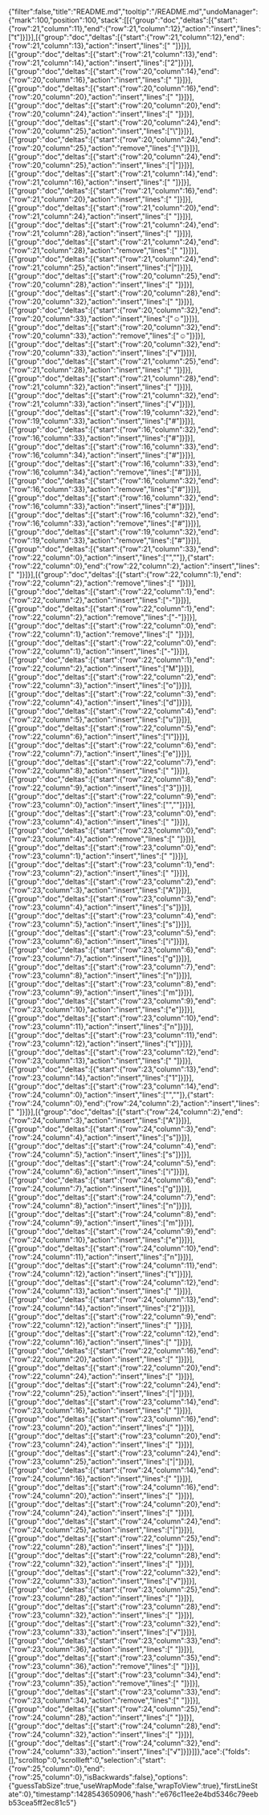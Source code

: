 {"filter":false,"title":"README.md","tooltip":"/README.md","undoManager":{"mark":100,"position":100,"stack":[[{"group":"doc","deltas":[{"start":{"row":21,"column":11},"end":{"row":21,"column":12},"action":"insert","lines":["t"]}]}],[{"group":"doc","deltas":[{"start":{"row":21,"column":12},"end":{"row":21,"column":13},"action":"insert","lines":[" "]}]}],[{"group":"doc","deltas":[{"start":{"row":21,"column":13},"end":{"row":21,"column":14},"action":"insert","lines":["2"]}]}],[{"group":"doc","deltas":[{"start":{"row":20,"column":14},"end":{"row":20,"column":16},"action":"insert","lines":["  "]}]}],[{"group":"doc","deltas":[{"start":{"row":20,"column":16},"end":{"row":20,"column":20},"action":"insert","lines":["    "]}]}],[{"group":"doc","deltas":[{"start":{"row":20,"column":20},"end":{"row":20,"column":24},"action":"insert","lines":["    "]}]}],[{"group":"doc","deltas":[{"start":{"row":20,"column":24},"end":{"row":20,"column":25},"action":"insert","lines":["\\"]}]}],[{"group":"doc","deltas":[{"start":{"row":20,"column":24},"end":{"row":20,"column":25},"action":"remove","lines":["\\"]}]}],[{"group":"doc","deltas":[{"start":{"row":20,"column":24},"end":{"row":20,"column":25},"action":"insert","lines":["|"]}]}],[{"group":"doc","deltas":[{"start":{"row":21,"column":14},"end":{"row":21,"column":16},"action":"insert","lines":["  "]}]}],[{"group":"doc","deltas":[{"start":{"row":21,"column":16},"end":{"row":21,"column":20},"action":"insert","lines":["    "]}]}],[{"group":"doc","deltas":[{"start":{"row":21,"column":20},"end":{"row":21,"column":24},"action":"insert","lines":["    "]}]}],[{"group":"doc","deltas":[{"start":{"row":21,"column":24},"end":{"row":21,"column":28},"action":"insert","lines":["    "]}]}],[{"group":"doc","deltas":[{"start":{"row":21,"column":24},"end":{"row":21,"column":28},"action":"remove","lines":["    "]}]}],[{"group":"doc","deltas":[{"start":{"row":21,"column":24},"end":{"row":21,"column":25},"action":"insert","lines":["|"]}]}],[{"group":"doc","deltas":[{"start":{"row":20,"column":25},"end":{"row":20,"column":28},"action":"insert","lines":["   "]}]}],[{"group":"doc","deltas":[{"start":{"row":20,"column":28},"end":{"row":20,"column":32},"action":"insert","lines":["    "]}]}],[{"group":"doc","deltas":[{"start":{"row":20,"column":32},"end":{"row":20,"column":33},"action":"insert","lines":["☺"]}]}],[{"group":"doc","deltas":[{"start":{"row":20,"column":32},"end":{"row":20,"column":33},"action":"remove","lines":["☺"]}]}],[{"group":"doc","deltas":[{"start":{"row":20,"column":32},"end":{"row":20,"column":33},"action":"insert","lines":["√"]}]}],[{"group":"doc","deltas":[{"start":{"row":21,"column":25},"end":{"row":21,"column":28},"action":"insert","lines":["   "]}]}],[{"group":"doc","deltas":[{"start":{"row":21,"column":28},"end":{"row":21,"column":32},"action":"insert","lines":["    "]}]}],[{"group":"doc","deltas":[{"start":{"row":21,"column":32},"end":{"row":21,"column":33},"action":"insert","lines":["√"]}]}],[{"group":"doc","deltas":[{"start":{"row":19,"column":32},"end":{"row":19,"column":33},"action":"insert","lines":["#"]}]}],[{"group":"doc","deltas":[{"start":{"row":16,"column":32},"end":{"row":16,"column":33},"action":"insert","lines":["#"]}]}],[{"group":"doc","deltas":[{"start":{"row":16,"column":33},"end":{"row":16,"column":34},"action":"insert","lines":["#"]}]}],[{"group":"doc","deltas":[{"start":{"row":16,"column":33},"end":{"row":16,"column":34},"action":"remove","lines":["#"]}]}],[{"group":"doc","deltas":[{"start":{"row":16,"column":32},"end":{"row":16,"column":33},"action":"remove","lines":["#"]}]}],[{"group":"doc","deltas":[{"start":{"row":16,"column":32},"end":{"row":16,"column":33},"action":"insert","lines":["#"]}]}],[{"group":"doc","deltas":[{"start":{"row":16,"column":32},"end":{"row":16,"column":33},"action":"remove","lines":["#"]}]}],[{"group":"doc","deltas":[{"start":{"row":19,"column":32},"end":{"row":19,"column":33},"action":"remove","lines":["#"]}]}],[{"group":"doc","deltas":[{"start":{"row":21,"column":33},"end":{"row":22,"column":0},"action":"insert","lines":["",""]},{"start":{"row":22,"column":0},"end":{"row":22,"column":2},"action":"insert","lines":["  "]}]}],[{"group":"doc","deltas":[{"start":{"row":22,"column":1},"end":{"row":22,"column":2},"action":"remove","lines":[" "]}]}],[{"group":"doc","deltas":[{"start":{"row":22,"column":1},"end":{"row":22,"column":2},"action":"insert","lines":["-"]}]}],[{"group":"doc","deltas":[{"start":{"row":22,"column":1},"end":{"row":22,"column":2},"action":"remove","lines":["-"]}]}],[{"group":"doc","deltas":[{"start":{"row":22,"column":0},"end":{"row":22,"column":1},"action":"remove","lines":[" "]}]}],[{"group":"doc","deltas":[{"start":{"row":22,"column":0},"end":{"row":22,"column":1},"action":"insert","lines":["-"]}]}],[{"group":"doc","deltas":[{"start":{"row":22,"column":1},"end":{"row":22,"column":2},"action":"insert","lines":["M"]}]}],[{"group":"doc","deltas":[{"start":{"row":22,"column":2},"end":{"row":22,"column":3},"action":"insert","lines":["o"]}]}],[{"group":"doc","deltas":[{"start":{"row":22,"column":3},"end":{"row":22,"column":4},"action":"insert","lines":["d"]}]}],[{"group":"doc","deltas":[{"start":{"row":22,"column":4},"end":{"row":22,"column":5},"action":"insert","lines":["u"]}]}],[{"group":"doc","deltas":[{"start":{"row":22,"column":5},"end":{"row":22,"column":6},"action":"insert","lines":["l"]}]}],[{"group":"doc","deltas":[{"start":{"row":22,"column":6},"end":{"row":22,"column":7},"action":"insert","lines":["e"]}]}],[{"group":"doc","deltas":[{"start":{"row":22,"column":7},"end":{"row":22,"column":8},"action":"insert","lines":[" "]}]}],[{"group":"doc","deltas":[{"start":{"row":22,"column":8},"end":{"row":22,"column":9},"action":"insert","lines":["3"]}]}],[{"group":"doc","deltas":[{"start":{"row":22,"column":9},"end":{"row":23,"column":0},"action":"insert","lines":["",""]}]}],[{"group":"doc","deltas":[{"start":{"row":23,"column":0},"end":{"row":23,"column":4},"action":"insert","lines":["    "]}]}],[{"group":"doc","deltas":[{"start":{"row":23,"column":0},"end":{"row":23,"column":4},"action":"remove","lines":["    "]}]}],[{"group":"doc","deltas":[{"start":{"row":23,"column":0},"end":{"row":23,"column":1},"action":"insert","lines":[" "]}]}],[{"group":"doc","deltas":[{"start":{"row":23,"column":1},"end":{"row":23,"column":2},"action":"insert","lines":[" "]}]}],[{"group":"doc","deltas":[{"start":{"row":23,"column":2},"end":{"row":23,"column":3},"action":"insert","lines":["A"]}]}],[{"group":"doc","deltas":[{"start":{"row":23,"column":3},"end":{"row":23,"column":4},"action":"insert","lines":["s"]}]}],[{"group":"doc","deltas":[{"start":{"row":23,"column":4},"end":{"row":23,"column":5},"action":"insert","lines":["s"]}]}],[{"group":"doc","deltas":[{"start":{"row":23,"column":5},"end":{"row":23,"column":6},"action":"insert","lines":["i"]}]}],[{"group":"doc","deltas":[{"start":{"row":23,"column":6},"end":{"row":23,"column":7},"action":"insert","lines":["g"]}]}],[{"group":"doc","deltas":[{"start":{"row":23,"column":7},"end":{"row":23,"column":8},"action":"insert","lines":["n"]}]}],[{"group":"doc","deltas":[{"start":{"row":23,"column":8},"end":{"row":23,"column":9},"action":"insert","lines":["m"]}]}],[{"group":"doc","deltas":[{"start":{"row":23,"column":9},"end":{"row":23,"column":10},"action":"insert","lines":["e"]}]}],[{"group":"doc","deltas":[{"start":{"row":23,"column":10},"end":{"row":23,"column":11},"action":"insert","lines":["n"]}]}],[{"group":"doc","deltas":[{"start":{"row":23,"column":11},"end":{"row":23,"column":12},"action":"insert","lines":["t"]}]}],[{"group":"doc","deltas":[{"start":{"row":23,"column":12},"end":{"row":23,"column":13},"action":"insert","lines":[" "]}]}],[{"group":"doc","deltas":[{"start":{"row":23,"column":13},"end":{"row":23,"column":14},"action":"insert","lines":["1"]}]}],[{"group":"doc","deltas":[{"start":{"row":23,"column":14},"end":{"row":24,"column":0},"action":"insert","lines":["",""]},{"start":{"row":24,"column":0},"end":{"row":24,"column":2},"action":"insert","lines":["  "]}]}],[{"group":"doc","deltas":[{"start":{"row":24,"column":2},"end":{"row":24,"column":3},"action":"insert","lines":["A"]}]}],[{"group":"doc","deltas":[{"start":{"row":24,"column":3},"end":{"row":24,"column":4},"action":"insert","lines":["s"]}]}],[{"group":"doc","deltas":[{"start":{"row":24,"column":4},"end":{"row":24,"column":5},"action":"insert","lines":["s"]}]}],[{"group":"doc","deltas":[{"start":{"row":24,"column":5},"end":{"row":24,"column":6},"action":"insert","lines":["i"]}]}],[{"group":"doc","deltas":[{"start":{"row":24,"column":6},"end":{"row":24,"column":7},"action":"insert","lines":["g"]}]}],[{"group":"doc","deltas":[{"start":{"row":24,"column":7},"end":{"row":24,"column":8},"action":"insert","lines":["n"]}]}],[{"group":"doc","deltas":[{"start":{"row":24,"column":8},"end":{"row":24,"column":9},"action":"insert","lines":["m"]}]}],[{"group":"doc","deltas":[{"start":{"row":24,"column":9},"end":{"row":24,"column":10},"action":"insert","lines":["e"]}]}],[{"group":"doc","deltas":[{"start":{"row":24,"column":10},"end":{"row":24,"column":11},"action":"insert","lines":["n"]}]}],[{"group":"doc","deltas":[{"start":{"row":24,"column":11},"end":{"row":24,"column":12},"action":"insert","lines":["t"]}]}],[{"group":"doc","deltas":[{"start":{"row":24,"column":12},"end":{"row":24,"column":13},"action":"insert","lines":[" "]}]}],[{"group":"doc","deltas":[{"start":{"row":24,"column":13},"end":{"row":24,"column":14},"action":"insert","lines":["2"]}]}],[{"group":"doc","deltas":[{"start":{"row":22,"column":9},"end":{"row":22,"column":12},"action":"insert","lines":["   "]}]}],[{"group":"doc","deltas":[{"start":{"row":22,"column":12},"end":{"row":22,"column":16},"action":"insert","lines":["    "]}]}],[{"group":"doc","deltas":[{"start":{"row":22,"column":16},"end":{"row":22,"column":20},"action":"insert","lines":["    "]}]}],[{"group":"doc","deltas":[{"start":{"row":22,"column":20},"end":{"row":22,"column":24},"action":"insert","lines":["    "]}]}],[{"group":"doc","deltas":[{"start":{"row":22,"column":24},"end":{"row":22,"column":25},"action":"insert","lines":["|"]}]}],[{"group":"doc","deltas":[{"start":{"row":23,"column":14},"end":{"row":23,"column":16},"action":"insert","lines":["  "]}]}],[{"group":"doc","deltas":[{"start":{"row":23,"column":16},"end":{"row":23,"column":20},"action":"insert","lines":["    "]}]}],[{"group":"doc","deltas":[{"start":{"row":23,"column":20},"end":{"row":23,"column":24},"action":"insert","lines":["    "]}]}],[{"group":"doc","deltas":[{"start":{"row":23,"column":24},"end":{"row":23,"column":25},"action":"insert","lines":["|"]}]}],[{"group":"doc","deltas":[{"start":{"row":24,"column":14},"end":{"row":24,"column":16},"action":"insert","lines":["  "]}]}],[{"group":"doc","deltas":[{"start":{"row":24,"column":16},"end":{"row":24,"column":20},"action":"insert","lines":["    "]}]}],[{"group":"doc","deltas":[{"start":{"row":24,"column":20},"end":{"row":24,"column":24},"action":"insert","lines":["    "]}]}],[{"group":"doc","deltas":[{"start":{"row":24,"column":24},"end":{"row":24,"column":25},"action":"insert","lines":["|"]}]}],[{"group":"doc","deltas":[{"start":{"row":22,"column":25},"end":{"row":22,"column":28},"action":"insert","lines":["   "]}]}],[{"group":"doc","deltas":[{"start":{"row":22,"column":28},"end":{"row":22,"column":32},"action":"insert","lines":["    "]}]}],[{"group":"doc","deltas":[{"start":{"row":22,"column":32},"end":{"row":22,"column":33},"action":"insert","lines":["√"]}]}],[{"group":"doc","deltas":[{"start":{"row":23,"column":25},"end":{"row":23,"column":28},"action":"insert","lines":["   "]}]}],[{"group":"doc","deltas":[{"start":{"row":23,"column":28},"end":{"row":23,"column":32},"action":"insert","lines":["    "]}]}],[{"group":"doc","deltas":[{"start":{"row":23,"column":32},"end":{"row":23,"column":33},"action":"insert","lines":["√"]}]}],[{"group":"doc","deltas":[{"start":{"row":23,"column":33},"end":{"row":23,"column":36},"action":"insert","lines":["   "]}]}],[{"group":"doc","deltas":[{"start":{"row":23,"column":35},"end":{"row":23,"column":36},"action":"remove","lines":[" "]}]}],[{"group":"doc","deltas":[{"start":{"row":23,"column":34},"end":{"row":23,"column":35},"action":"remove","lines":[" "]}]}],[{"group":"doc","deltas":[{"start":{"row":23,"column":33},"end":{"row":23,"column":34},"action":"remove","lines":[" "]}]}],[{"group":"doc","deltas":[{"start":{"row":24,"column":25},"end":{"row":24,"column":28},"action":"insert","lines":["   "]}]}],[{"group":"doc","deltas":[{"start":{"row":24,"column":28},"end":{"row":24,"column":32},"action":"insert","lines":["    "]}]}],[{"group":"doc","deltas":[{"start":{"row":24,"column":32},"end":{"row":24,"column":33},"action":"insert","lines":["√"]}]}]]},"ace":{"folds":[],"scrolltop":0,"scrollleft":0,"selection":{"start":{"row":25,"column":0},"end":{"row":25,"column":0},"isBackwards":false},"options":{"guessTabSize":true,"useWrapMode":false,"wrapToView":true},"firstLineState":0},"timestamp":1428543650906,"hash":"e676c11ee2e4bd5346c79eebb53cea5ff2ec81c5"}